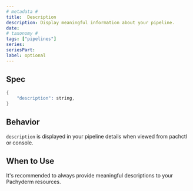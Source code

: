 ```yaml
---
# metadata # 
title:  Description
description: Display meaningful information about your pipeline.
date: 
# taxonomy #
tags: ["pipelines"]
series:
seriesPart:
label: optional
---
```


## Spec 

```s
{
    "description": string,
}
```

## Behavior 

`description` is displayed in your pipeline details when viewed from pachctl or console.

## When to Use

It's recommended to always provide meaningful descriptions to your Pachyderm resources.
